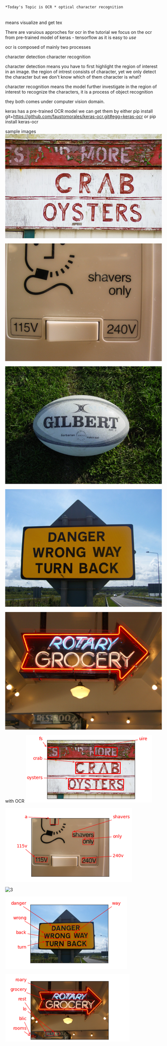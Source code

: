 `*Today's Topic is OCR *
optical character recognition`
<br><br>  
means visualize and get tex

There are varuious approches for ocr in the tutorial we focus on the ocr from pre-trained model of keras - tensorflow as it is easy to *use*

ocr is composed of mainly two processes

character detection
character recognition

character detection means you have to first highlight the region of interest in an image. the region of intrest consists of character, yet we only detect the character but we don't know which of them character is what?




character recognition means the model further investigate in the region of interest to recognize the characters, it is a process of object recognition

they both comes under computer vision domain.


keras has a pre-trained OCR model we can get them by either pip install git+https://github.com/faustomorales/keras-ocr.git#egg=keras-ocr or pip install keras-ocr

sample images
![6](images/6.jpg)

![7](images/7.jpg)

![8](images/8.jpg)

![9](images/9.jpg)

![10](images/10.jpg)


with OCR
![1](images/1.png)  

![2](images/2.png)  

![3](images/.png)

![4](images/4.png)

![5](images/5.png)


